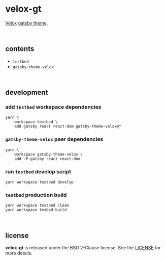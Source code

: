 # velox-gt

[Velox](https://github.com/drmats/velox) [gatsby theme](https://www.gatsbyjs.com/docs/themes/).

<br />




## contents

* `testbed`
* `gatsby-theme-velox`

<br />




## development

### add `testbed` workspace dependencies

```
yarn \
    workspace testbed \
    add gatsby react react-dom gatsby-theme-velox@*
```

### `gatsby-theme-velox` peer dependencies

```
yarn \
    workspace gatsby-theme-velox \
    add -P gatsby react react-dom
```

### run `testbed` develop script

```
yarn workspace testbed develop
```

### `testbed` production build

```
yarn workspace testbed clean
yarn workspace tesbed build
```

<br />




## license

**velox-gt** is released under the BSD 2-Clause license. See the
[LICENSE](https://raw.githubusercontent.com/drmats/velox-gt/master/LICENSE)
for more details.
